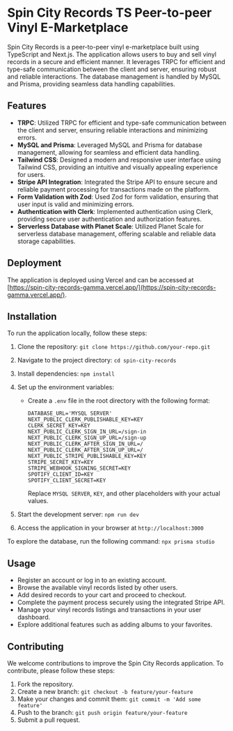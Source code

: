 # Spin City Records TS Peer-to-peer Vinyl E-Marketplace

Spin City Records is a peer-to-peer vinyl e-marketplace built using TypeScript and Next.js. The application allows users to buy and sell vinyl records in a secure and efficient manner. It leverages TRPC for efficient and type-safe communication between the client and server, ensuring robust and reliable interactions. The database management is handled by MySQL and Prisma, providing seamless data handling capabilities.

## Features

- **TRPC**: Utilized TRPC for efficient and type-safe communication between the client and server, ensuring reliable interactions and minimizing errors.
- **MySQL and Prisma**: Leveraged MySQL and Prisma for database management, allowing for seamless and efficient data handling.
- **Tailwind CSS**: Designed a modern and responsive user interface using Tailwind CSS, providing an intuitive and visually appealing experience for users.
- **Stripe API Integration**: Integrated the Stripe API to ensure secure and reliable payment processing for transactions made on the platform.
- **Form Validation with Zod**: Used Zod for form validation, ensuring that user input is valid and minimizing errors.
- **Authentication with Clerk**: Implemented authentication using Clerk, providing secure user authentication and authorization features.
- **Serverless Database with Planet Scale**: Utilized Planet Scale for serverless database management, offering scalable and reliable data storage capabilities.

## Deployment

The application is deployed using Vercel and can be accessed at [https://spin-city-records-gamma.vercel.app/](https://spin-city-records-gamma.vercel.app/). 

## Installation

To run the application locally, follow these steps:

1. Clone the repository: `git clone https://github.com/your-repo.git`
2. Navigate to the project directory: `cd spin-city-records`
3. Install dependencies: `npm install`
4. Set up the environment variables:
   - Create a `.env` file in the root directory with the following format:

     ```
     DATABASE_URL='MYSQL SERVER'
     NEXT_PUBLIC_CLERK_PUBLISHABLE_KEY=KEY
     CLERK_SECRET_KEY=KEY
     NEXT_PUBLIC_CLERK_SIGN_IN_URL=/sign-in
     NEXT_PUBLIC_CLERK_SIGN_UP_URL=/sign-up
     NEXT_PUBLIC_CLERK_AFTER_SIGN_IN_URL=/
     NEXT_PUBLIC_CLERK_AFTER_SIGN_UP_URL=/
     NEXT_PUBLIC_STRIPE_PUBLISHABLE_KEY=KEY
     STRIPE_SECRET_KEY=KEY
     STRIPE_WEBHOOK_SIGNING_SECRET=KEY
     SPOTIFY_CLIENT_ID=KEY
     SPOTIFY_CLIENT_SECRET=KEY
     ```

     Replace `MYSQL SERVER`, `KEY`, and other placeholders with your actual values.

5. Start the development server: `npm run dev`
6. Access the application in your browser at `http://localhost:3000`

To explore the database, run the following command:
`npx prisma studio`


## Usage

- Register an account or log in to an existing account.
- Browse the available vinyl records listed by other users.
- Add desired records to your cart and proceed to checkout.
- Complete the payment process securely using the integrated Stripe API.
- Manage your vinyl records listings and transactions in your user dashboard.
- Explore additional features such as adding albums to your favorites.

## Contributing

We welcome contributions to improve the Spin City Records application. To contribute, please follow these steps:

1. Fork the repository.
2. Create a new branch: `git checkout -b feature/your-feature`
3. Make your changes and commit them: `git commit -m 'Add some feature'`
4. Push to the branch: `git push origin feature/your-feature`
5. Submit a pull request.


